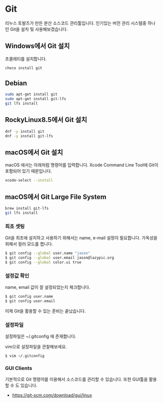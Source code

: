 # Git
리누스 토발즈가 만든 분산 소스코드 관리툴입니다.
인기있는 버전 관리 시스템중 하나인 Git을 설치 및 사용해보겠습니다.

## Windows에서 Git 설치

초콜레티를 설치합니다.

```bash
choco install git
```

## Debian

```bash
sudo apt-get install git
sudo apt-get install git-lfs
git lfs install
```

## RockyLinux8.5에서 Git 설치

```bash
dnf -y install git
dnf -y install git-lfs
```

## macOS에서 Git 설치
macOS 에서는 아래처럼 명령어를 입력합니다.
Xcode Command Line Tool에 Git이 포함되어 있기 때문입니다.

```bash
xcode-select --install
```

## macOS에서 Git Large File System

```bash
brew install git-lfs
git lfs install
```


### 최초 셋팅
Git을 최초에 설치하고 사용하기 위해서는 name, e-mail 설정이 필요합니다.
가독성을 위해서 컬러 모드를 켭니다.

```bash
$ git config --global user.name "jason"
$ git config --global user.email jason@lazypic.org
$ git config --global color.ui true
```

### 설정값 확인
name, email 값이 잘 설정되었는지 체크합니다.

```bash
$ git config user.name
$ git config user.email
```

이제 Git을 활용할 수 있는 준비는 끝났습니다.

### 설정파일
설정파일은 ~/.gitconfig 에 존재합니다.

vim으로 설정파일을 관찰해보세요.
```
$ vim ~/.gitconfig
```

### GUI Clients
기본적으로 Git 명령어를 이용해서 소스코드를 관리할 수 있습니다.
또한 GUI툴을 활용할 수 도 있습니다.
- https://git-scm.com/download/gui/linux
